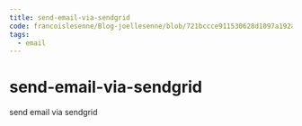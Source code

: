 ```yaml
---
title: send-email-via-sendgrid
code: francoislesenne/Blog-joellesenne/blob/721bccce911530628d1097a192a5b9828b0032ea/src/sendgrid/app.js
tags: 
  - email
---
```


# send-email-via-sendgrid

send email via sendgrid
